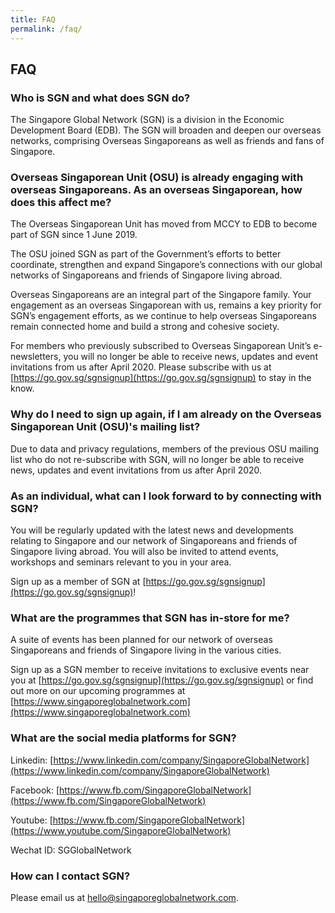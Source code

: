 ```yaml
---
title: FAQ
permalink: /faq/
---
```


## **FAQ**

### Who is SGN and what does SGN do?

The Singapore Global Network (SGN) is a division in the Economic Development Board (EDB). The SGN will broaden and deepen our overseas networks, comprising Overseas Singaporeans as well as friends and fans of Singapore. 

### Overseas Singaporean Unit (OSU) is already engaging with overseas Singaporeans. As an overseas Singaporean, how does this affect me?

The Overseas Singaporean Unit has moved from MCCY to EDB to become part of SGN since 1 June 2019. 

The OSU joined SGN as part of the Government’s efforts to better coordinate, strengthen and expand Singapore’s connections with our global networks of Singaporeans and friends of Singapore living abroad. 

Overseas Singaporeans are an integral part of the Singapore family. Your engagement as an overseas Singaporean with us, remains a key priority for SGN’s engagement efforts, as we continue to help overseas Singaporeans remain connected home and build a strong and cohesive society.

For members who previously subscribed to Overseas Singaporean Unit’s e-newsletters, you will no longer be able to receive news, updates and event invitations from us after April 2020. Please subscribe with us at [https://go.gov.sg/sgnsignup](https://go.gov.sg/sgnsignup) to stay in the know. 

### Why do I need to sign up again, if I am already on the Overseas Singaporean Unit (OSU)'s mailing list?

Due to data and privacy regulations, members of the previous OSU mailing list who do not re-subscribe with SGN, will no longer be able to receive news, updates and event invitations from us after April 2020.


### As an individual, what can I look forward to by connecting with SGN?

You will be regularly updated with the latest news and developments relating to Singapore and our network of Singaporeans and friends of Singapore living abroad. You will also be invited to attend events, workshops and seminars relevant to you in your area.

Sign up as a member of SGN at [https://go.gov.sg/sgnsignup](https://go.gov.sg/sgnsignup)!

### What are the programmes that SGN has in-store for me?

A suite of events has been planned for our network of overseas Singaporeans and friends of Singapore living in the various cities. 

Sign up as a SGN member to receive invitations to exclusive events near you at [https://go.gov.sg/sgnsignup](https://go.gov.sg/sgnsignup) or find out more on our upcoming programmes at [https://www.singaporeglobalnetwork.com](https://www.singaporeglobalnetwork.com)

### What are the social media platforms for SGN?

Linkedin: [https://www.linkedin.com/company/SingaporeGlobalNetwork](https://www.linkedin.com/company/SingaporeGlobalNetwork)

Facebook: [https://www.fb.com/SingaporeGlobalNetwork](https://www.fb.com/SingaporeGlobalNetwork) 

Youtube:  [https://www.fb.com/SingaporeGlobalNetwork](https://www.youtube.com/SingaporeGlobalNetwork) 

Wechat ID: SGGlobalNetwork

### How can I contact SGN?
Please email us at hello@singaporeglobalnetwork.com.
